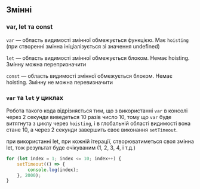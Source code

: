 ## Змінні

### var, let та const

`var` — область видимості змінної обмежується функцією. Має `hoisting` (при створенні змінна ініціалізується зі значення undefined)

`let` — область видимості змінної обмежується блоком. Немає hoisting. Змінну можна перепризначити

`const` — область видимості змінної обмежується блоком. Немає hoisting. Змінну не можна перевизначити

### `var` та `let` у циклах

Робота такого кода відрізняється тим, що з використанні `var` в консолі через 2 секунди виведеться 10 разів число 10, тому що `var` буде витягнута з циклу
через `hoisting`, і в глобальній області видимості вона стане 10, а через 2 секунди завершить своє виконання `setTimeout`.

при використанні let, при кожній ітерації, створюватиметься своя
змінна let, тож результат буде очікуваним (1, 2, 3, 4, і т.д.)

```js
for (let index = 1; index <= 10; index++) {
    setTimeout(() => {
        console.log(index);
    }, 2000);
}
```
